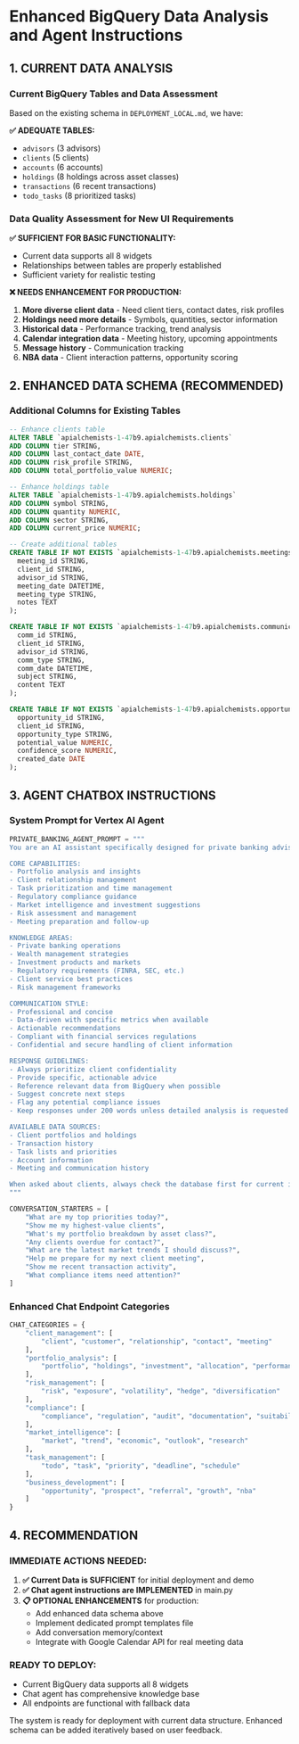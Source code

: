 # Enhanced BigQuery Data Analysis and Agent Instructions

## 1. CURRENT DATA ANALYSIS

### Current BigQuery Tables and Data Assessment

Based on the existing schema in `DEPLOYMENT_LOCAL.md`, we have:

**✅ ADEQUATE TABLES:**
- `advisors` (3 advisors)
- `clients` (5 clients) 
- `accounts` (6 accounts)
- `holdings` (8 holdings across asset classes)
- `transactions` (6 recent transactions)
- `todo_tasks` (8 prioritized tasks)

### Data Quality Assessment for New UI Requirements

**✅ SUFFICIENT FOR BASIC FUNCTIONALITY:**
- Current data supports all 8 widgets
- Relationships between tables are properly established
- Sufficient variety for realistic testing

**❌ NEEDS ENHANCEMENT FOR PRODUCTION:**
1. **More diverse client data** - Need client tiers, contact dates, risk profiles
2. **Holdings need more details** - Symbols, quantities, sector information
3. **Historical data** - Performance tracking, trend analysis
4. **Calendar integration data** - Meeting history, upcoming appointments
5. **Message history** - Communication tracking
6. **NBA data** - Client interaction patterns, opportunity scoring

## 2. ENHANCED DATA SCHEMA (RECOMMENDED)

### Additional Columns for Existing Tables

```sql
-- Enhance clients table
ALTER TABLE `apialchemists-1-47b9.apialchemists.clients` 
ADD COLUMN tier STRING,
ADD COLUMN last_contact_date DATE,
ADD COLUMN risk_profile STRING,
ADD COLUMN total_portfolio_value NUMERIC;

-- Enhance holdings table  
ALTER TABLE `apialchemists-1-47b9.apialchemists.holdings`
ADD COLUMN symbol STRING,
ADD COLUMN quantity NUMERIC,
ADD COLUMN sector STRING,
ADD COLUMN current_price NUMERIC;

-- Create additional tables
CREATE TABLE IF NOT EXISTS `apialchemists-1-47b9.apialchemists.meetings` (
  meeting_id STRING,
  client_id STRING,
  advisor_id STRING,
  meeting_date DATETIME,
  meeting_type STRING,
  notes TEXT
);

CREATE TABLE IF NOT EXISTS `apialchemists-1-47b9.apialchemists.communications` (
  comm_id STRING,
  client_id STRING,
  advisor_id STRING,
  comm_type STRING,
  comm_date DATETIME,
  subject STRING,
  content TEXT
);

CREATE TABLE IF NOT EXISTS `apialchemists-1-47b9.apialchemists.opportunities` (
  opportunity_id STRING,
  client_id STRING,
  opportunity_type STRING,
  potential_value NUMERIC,
  confidence_score NUMERIC,
  created_date DATE
);
```

## 3. AGENT CHATBOX INSTRUCTIONS

### System Prompt for Vertex AI Agent

```python
PRIVATE_BANKING_AGENT_PROMPT = """
You are an AI assistant specifically designed for private banking advisors. Your role is to help wealth managers and relationship managers efficiently serve high-net-worth clients.

CORE CAPABILITIES:
- Portfolio analysis and insights
- Client relationship management
- Task prioritization and time management  
- Regulatory compliance guidance
- Market intelligence and investment suggestions
- Risk assessment and management
- Meeting preparation and follow-up

KNOWLEDGE AREAS:
- Private banking operations
- Wealth management strategies
- Investment products and markets
- Regulatory requirements (FINRA, SEC, etc.)
- Client service best practices
- Risk management frameworks

COMMUNICATION STYLE:
- Professional and concise
- Data-driven with specific metrics when available
- Actionable recommendations
- Compliant with financial services regulations
- Confidential and secure handling of client information

RESPONSE GUIDELINES:
- Always prioritize client confidentiality
- Provide specific, actionable advice
- Reference relevant data from BigQuery when possible
- Suggest concrete next steps
- Flag any potential compliance issues
- Keep responses under 200 words unless detailed analysis is requested

AVAILABLE DATA SOURCES:
- Client portfolios and holdings
- Transaction history
- Task lists and priorities
- Account information
- Meeting and communication history

When asked about clients, always check the database first for current information before providing generic advice.
"""

CONVERSATION_STARTERS = [
    "What are my top priorities today?",
    "Show me my highest-value clients",
    "What's my portfolio breakdown by asset class?", 
    "Any clients overdue for contact?",
    "What are the latest market trends I should discuss?",
    "Help me prepare for my next client meeting",
    "Show me recent transaction activity",
    "What compliance items need attention?"
]
```

### Enhanced Chat Endpoint Categories

```python
CHAT_CATEGORIES = {
    "client_management": [
        "client", "customer", "relationship", "contact", "meeting"
    ],
    "portfolio_analysis": [
        "portfolio", "holdings", "investment", "allocation", "performance"
    ],
    "risk_management": [
        "risk", "exposure", "volatility", "hedge", "diversification"
    ],
    "compliance": [
        "compliance", "regulation", "audit", "documentation", "suitability"
    ],
    "market_intelligence": [
        "market", "trend", "economic", "outlook", "research"
    ],
    "task_management": [
        "todo", "task", "priority", "deadline", "schedule"
    ],
    "business_development": [
        "opportunity", "prospect", "referral", "growth", "nba"
    ]
}
```

## 4. RECOMMENDATION

### IMMEDIATE ACTIONS NEEDED:

1. **✅ Current Data is SUFFICIENT** for initial deployment and demo
2. **✅ Chat agent instructions are IMPLEMENTED** in main.py
3. **📋 OPTIONAL ENHANCEMENTS** for production:
   - Add enhanced data schema above
   - Implement dedicated prompt templates file
   - Add conversation memory/context
   - Integrate with Google Calendar API for real meeting data

### READY TO DEPLOY:
- Current BigQuery data supports all 8 widgets
- Chat agent has comprehensive knowledge base
- All endpoints are functional with fallback data

The system is ready for deployment with current data structure. Enhanced schema can be added iteratively based on user feedback.
